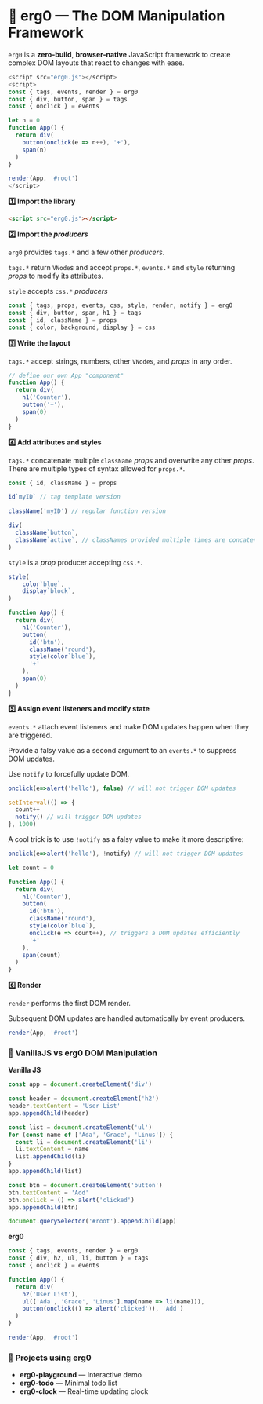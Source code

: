 ﻿# 🧩 **erg0** — The DOM Manipulation Framework

`erg0` is a **zero-build**, **browser-native** JavaScript framework
to create complex DOM layouts that react to changes with ease.

```js
<script src="erg0.js"></script>
<script>
const { tags, events, render } = erg0
const { div, button, span } = tags
const { onclick } = events

let n = 0
function App() {
  return div(
    button(onclick(e => n++), '+'),
    span(n)
  )
}

render(App, '#root')
</script>
```

**1️⃣ Import the library**

```html
<script src="erg0.js"></script>
```

**2️⃣ Import the *producers***

`erg0` provides `tags.*` and a few other *producers*.

`tags.*` return `VNode`s and accept `props.*`, `events.*` and `style` returning *props* to modify its attributes.

`style` accepts `css.*` *producers*

```js
const { tags, props, events, css, style, render, notify } = erg0
const { div, button, span, h1 } = tags
const { id, className } = props
const { color, background, display } = css
```

**3️⃣ Write the layout**

`tags.*` accept strings, numbers, other `VNode`s, and *props* in any order.

```js
// define our own App "component"
function App() {
  return div(
    h1('Counter'),
    button('+'),
    span(0)
  )
}
```

**4️⃣ Add attributes and styles**

`tags.*` concatenate multiple `className` *props* and overwrite any other *props*. There are multiple types of syntax allowed for `props.*`. 

```js
const { id, className } = props

id`myID` // tag template version

className('myID') // regular function version

div(
  className`button`,
  className`active`, // classNames provided multiple times are concatenated
)
```

`style` is a *prop* producer accepting `css.*`.

```js
style(
    color`blue`,
    display`block`,
)
```

```js
function App() {
  return div(
    h1('Counter'),
    button(
      id('btn'),
      className('round'),
      style(color`blue`),
      '+'
    ),
    span(0)
  )
}
```

**5️⃣ Assign event listeners and modify state**

`events.*` attach event listeners and make DOM updates happen when they are triggered.

Provide a falsy value as a second argument to an `events.*` to suppress DOM updates.

Use `notify` to forcefully update DOM.

```js
onclick(e=>alert('hello'), false) // will not trigger DOM updates

setInterval(() => {
  count++
  notify() // will trigger DOM updates
}, 1000)
```

A cool trick is to use `!notify` as a falsy value to make it more descriptive:

```js
onclick(e=>alert('hello'), !notify) // will not trigger DOM updates
```

```js
let count = 0

function App() {
  return div(
    h1('Counter'),
    button(
      id('btn'),
      className('round'),
      style(color`blue`),
      onclick(e => count++), // triggers a DOM updates efficiently
      '+'
    ),
    span(count)
  )
}
```

**6️⃣ Render**

`render` performs the first DOM render.

Subsequent DOM updates are handled automatically by event producers.

```js
render(App, '#root')
```

### 🧠 **VanillaJS vs erg0 DOM Manipulation**

**Vanilla JS**

```js
const app = document.createElement('div')

const header = document.createElement('h2')
header.textContent = 'User List'
app.appendChild(header)

const list = document.createElement('ul')
for (const name of ['Ada', 'Grace', 'Linus']) {
  const li = document.createElement('li')
  li.textContent = name
  list.appendChild(li)
}
app.appendChild(list)

const btn = document.createElement('button')
btn.textContent = 'Add'
btn.onclick = () => alert('clicked')
app.appendChild(btn)

document.querySelector('#root').appendChild(app)
```

**erg0**

```js
const { tags, events, render } = erg0
const { div, h2, ul, li, button } = tags
const { onclick } = events

function App() {
  return div(
    h2('User List'),
    ul(['Ada', 'Grace', 'Linus'].map(name => li(name))),
    button(onclick(() => alert('clicked')), 'Add')
  )
}

render(App, '#root')
```

### 🧩 **Projects using erg0**

* **erg0-playground** — Interactive demo
* **erg0-todo** — Minimal todo list
* **erg0-clock** — Real-time updating clock
